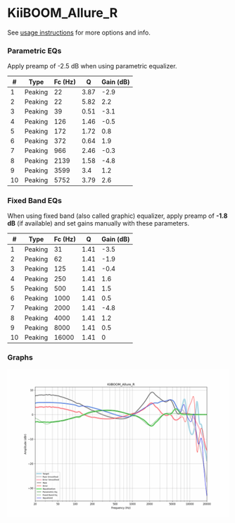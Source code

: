 # KiiBOOM_Allure_R
See [usage instructions](https://github.com/jaakkopasanen/AutoEq#usage) for more options and info.

### Parametric EQs
Apply preamp of -2.5 dB when using parametric equalizer.

|   # | Type    |   Fc (Hz) |    Q |   Gain (dB) |
|-----|---------|-----------|------|-------------|
|   1 | Peaking |        22 | 3.87 |        -2.9 |
|   2 | Peaking |        22 | 5.82 |         2.2 |
|   3 | Peaking |        39 | 0.51 |        -3.1 |
|   4 | Peaking |       126 | 1.46 |        -0.5 |
|   5 | Peaking |       172 | 1.72 |         0.8 |
|   6 | Peaking |       372 | 0.64 |         1.9 |
|   7 | Peaking |       966 | 2.46 |        -0.3 |
|   8 | Peaking |      2139 | 1.58 |        -4.8 |
|   9 | Peaking |      3599 | 3.4  |         1.2 |
|  10 | Peaking |      5752 | 3.79 |         2.6 |

### Fixed Band EQs
When using fixed band (also called graphic) equalizer, apply preamp of **-1.8 dB** (if available) and set gains manually with these parameters.

|   # | Type    |   Fc (Hz) |    Q |   Gain (dB) |
|-----|---------|-----------|------|-------------|
|   1 | Peaking |        31 | 1.41 |        -3.5 |
|   2 | Peaking |        62 | 1.41 |        -1.9 |
|   3 | Peaking |       125 | 1.41 |        -0.4 |
|   4 | Peaking |       250 | 1.41 |         1.6 |
|   5 | Peaking |       500 | 1.41 |         1.5 |
|   6 | Peaking |      1000 | 1.41 |         0.5 |
|   7 | Peaking |      2000 | 1.41 |        -4.8 |
|   8 | Peaking |      4000 | 1.41 |         1.2 |
|   9 | Peaking |      8000 | 1.41 |         0.5 |
|  10 | Peaking |     16000 | 1.41 |         0   |

### Graphs
![](./KiiBOOM_Allure_R.png)
